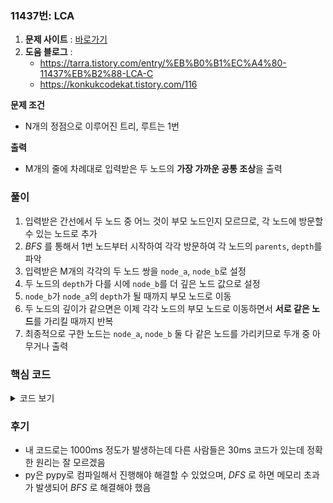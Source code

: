 ### 11437번: LCA

1. **문제 사이트** : [바로가기](https://www.acmicpc.net/problem/11437)
2. **도움 블로그** : 
    - https://tarra.tistory.com/entry/%EB%B0%B1%EC%A4%80-11437%EB%B2%88-LCA-C
    - https://konkukcodekat.tistory.com/116

**문제 조건**
- N개의 정점으로 이루어진 트리, 루트는 1번

**출력**  
- M개의 줄에 차례대로 입력받은 두 노드의 **가장 가까운 공통 조상**을 출력

### 풀이
1. 입력받은 간선에서 두 노드 중 어느 것이 부모 노드인지 모르므로, 각 노드에 방문할 수 있는 노드로 추가
2. _BFS_ 를 통해서 1번 노드부터 시작하여 각각 방문하여 각 노드의 `parents`, `depth`를 파악
3. 입력받은 M개의 각각의 두 노드 쌍을 `node_a`, `node_b`로 설정
4. 두 노드의 `depth`가 다를 시에 `node_b`를 더 깊은 노드 값으로 설정
5. `node_b`가 `node_a`의 `depth`가 될 때까지 부모 노드로 이동
6. 두 노드의 깊이가 같으면은 이제 각각 노드의 부모 노드로 이동하면서 **서로 같은 노드**를 가리킬 때까지 반복
7. 최종적으로 구한 노드는 `node_a`, `node_b` 둘 다 같은 노드를 가리키므로 두개 중 아무거나 출력

### 핵심 코드

<details>
<summary>코드 보기</summary>

```py
def bfs(node):
    dq = deque()
    dq.append(node)
    
    while dq:
        node = dq.popleft()
        vis[node] = True
        
        for next_node in edge[node]:
            if vis[next_node]:
                continue
            parents[next_node] = node
            depth[next_node] = depth[node] + 1
            dq.append(next_node)
```
- `dq`에 `deque`를 선언후, 시작 노드를 추가
- `node` 값에 `dq`의 앞의 값을 꺼낸 후, 해당 노드를 방문 처리
- 해당 `node`로 부터 방문할 수 있는 노드들에서 이미 방문했던 노드는 제외
- 아직 방문하지 않은 노드의 `parents[]` 는 현재 노드 값, `depth[]`는 현재 노드의 깊이에 + 1 한 값
- `dq`에 다음 노드를 추가하여 루트 노드를 제외한 노드들의 `parents` 값과 `depth` 값을 파악

```py
def lca(node_a, node_b):
    if depth[node_a] > depth[node_b]:
        node_a, node_b = node_b, node_a
    
    while depth[node_a] != depth[node_b]:
        node_b = parents[node_b]

    while node_a != node_b:
        node_a = parents[node_a]
        node_b = parents[node_b]
        
    return node_a
```
- 입력 받은 `node_a`, `node_b` 값의 `depth`가 서로 다를 때 `node_b` 값의 깊이를 더 높은 것으로 노드들을 서로 교환
- `node_a`, `node_b` 의 `depth`가 서로 같아질 때까지 `node_b`를 부모 노드로 이동
- 이후, `node_a`, `node_b`가 서로 같은 노드를 가리킬 때까지 각각 서로 부모 노드로 이동
- 최종적으로 `node_a`와 `node_b`가 같은 노드 값을 가리키므로 가장 **가까운 공통 조상 노드**를 찾으므로 두 노드중 하나의 값을 반환
</details>

### 후기
- 내 코드로는 1000ms 정도가 발생하는데 다른 사람들은 30ms 코드가 있는데 정확한 원리는 잘 모르겠음
- py은 pypy로 컴파일해서 진행해야 해결할 수 있었으며, _DFS_ 로 하면 메모리 초과가 발생되어 _BFS_ 로 해결해야 했음
